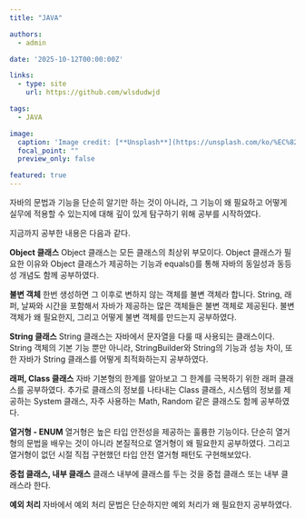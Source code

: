 ```yaml
---
title: "JAVA"

authors:
  - admin

date: '2025-10-12T00:00:00Z'

links:
  - type: site
    url: https://github.com/wlsdudwjd

tags:
  - JAVA

image:
  caption: 'Image credit: [**Unsplash**](https://unsplash.com/ko/%EC%82%AC%EC%A7%84/%ED%99%94%EB%A9%B4%EC%97%90-%ED%91%9C%EC%8B%9C%EB%90%98%EB%8A%94-%EB%85%B8%EB%9E%80%EC%83%89-%EB%B0%8F-%ED%8C%8C%EB%9E%80%EC%83%89-%EB%8D%B0%EC%9D%B4%ED%84%B0-%EC%BD%94%EB%93%9C-70Rir5vB96U)'
  focal_point: ""
  preview_only: false

featured: true
---
```


자바의 문법과 기능을 단순히 알기만 하는 것이 아니라, 그 기능이 왜 필요하고 어떻게 실무에 적용할 수 있는지에 대해 깊이 있게 탐구하기 위해 공부를 시작하였다.

지금까지 공부한 내용은 다음과 같다.

**Object 클래스**
Object 클래스는 모든 클래스의 최상위 부모이다.
Object 클래스가 필요한 이유와 Object 클래스가 제공하는 기능과 equals()를 통해 자바의 동일성과 동등성 개념도 함께 공부하였다.

**불변 객체**
한번 생성하면 그 이후로 변하지 않는 객체를 불변 객체라 합니다.
String, 래퍼, 날짜와 시간을 포함해서 자바가 제공하는 많은 객체들은 불변 객체로 제공된다. 불변 객체가 왜 필요한지, 그리고 어떻게 불변 객체를 만드는지 공부하였다.

**String 클래스**
String 클래스는 자바에서 문자열을 다룰 때 사용되는 클래스이다.
String 객체의 기본 기능 뿐만 아니라, StringBuilder와 String의 기능과 성능 차이, 또한 자바가 String 클래스를 어떻게 최적화하는지 공부하였다.

**래퍼, Class 클래스**
자바 기본형의 한계를 알아보고 그 한계를 극복하기 위한 래퍼 클래스를 공부하였다.
추가로 클래스의 정보를 나타내는 Class 클래스, 시스템의 정보를 제공하는 System 클래스, 자주 사용하는 Math, Random 같은 클래스도 함께 공부하였다.

**열거형 - ENUM**
열거형은 높은 타입 안전성을 제공하는 훌륭한 기능이다.
단순히 열거형의 문법을 배우는 것이 아니라 본질적으로 열거형이 왜 필요한지 공부하였다. 그리고 열거형이 없던 시절 직접 구현했던 타입 안전 열거형 패턴도 구현해보았다.

**중첩 클래스, 내부 클래스**
클래스 내부에 클래스를 두는 것을 중첩 클래스 또는 내부 클래스라 한다.

**예외 처리**
자바에서 예외 처리 문법은 단순하지만 예외 처리가 왜 필요한지 공부하였다.